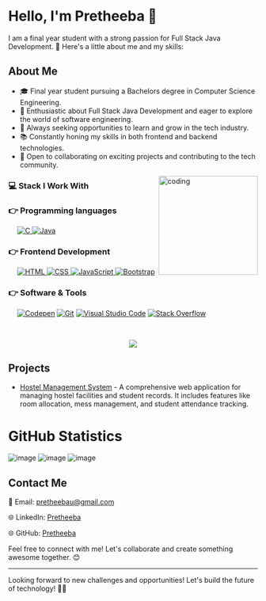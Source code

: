 Hello, I'm Pretheeba 👋
=========================


I am a final year student with a strong passion for Full Stack Java Development. 🚀 Here's a little about me and my skills:



About Me
--------

-   🎓 Final year student pursuing a Bachelors degree in Computer Science Engineering.
-   💼 Enthusiastic about Full Stack Java Development and eager to explore the world of software engineering.
-   🌱 Always seeking opportunities to learn and grow in the tech industry.
-   📚 Constantly honing my skills in both frontend and backend technologies.
-   🤝 Open to collaborating on exciting projects and contributing to the tech community.


<img align="right" alt ="coding" width="200" src="https://encrypted-tbn0.gstatic.com/images?q=tbn:ANd9GcQqRoR_AClMCWcUPXYkem0WN_QOktFGPyao28fZPa6zXWf885rrK6pZ3nkIhoFz8_YwZmA&usqp=CAU">

### 💻 Stack I Work With


### 👉 Programming languages

<p align="left"> 
  &emsp; 
  <a href="https://www.cprogramming.com/" target="_blank"> 
    <img alt="C" src="https://img.shields.io/badge/C%20-%232370ED.svg?logo=c&logoColor=white">
  </a>
  <a href="https://www.java.com" target="_blank"> 
    <img alt="Java" src="https://img.shields.io/badge/Java-%23007396.svg?logo=java&logoColor=white">
  </a>
</p>

### 👉 Frontend Development
<p align="left"> 
  &emsp; 
  <a href="https://www.w3.org/html/" target="_blank"> 
   <img alt="HTML" src="https://img.shields.io/badge/HTML5%20-%23E34F26.svg?logo=html5&logoColor=white">
  </a>   
  
  <a href="https://www.w3schools.com/css/" target="_blank">
    <img alt="CSS" src="https://img.shields.io/badge/CSS%20-%231572B6.svg?logo=css3&logoColor=white">
  </a> 

   <a href="https://developer.mozilla.org/en-US/docs/Web/JavaScript" target="_blank"> 
     <img alt="JavaScript" src="https://img.shields.io/badge/JavaScript%20-%23F7DF1E.svg?logo=javascript&logoColor=black">
   </a>

  <a href="https://getbootstrap.com" target="_blank"> 
    <img alt="Bootstrap" src="https://img.shields.io/badge/Bootstrap-%23563D7C.svg?style=flat&logo=bootstrap&logoColor=white"/>
  </a>
</p> 

 ### 👉 Software & Tools
<p>
  &emsp;
    <a href="#"><img alt="Codepen" src="https://img.shields.io/badge/Codepen-000000.svg?logo=codepen&logoColor=white"></a>
    <a href="#"><img alt="Git" src="https://img.shields.io/badge/Git%20-%23F05033.svg?logo=git&logoColor=white"></a>
    <a href="#"><img alt="Visual Studio Code" src="https://img.shields.io/badge/Visual%20Studio%20Code-0078d7.svg?logo=visual-studio-code&logoColor=white"></a>
   <a href="#"><img alt="Stack Overflow" src="https://img.shields.io/badge/-Stack%20Overflow-FE7A16?logo=stack-overflow&logoColor=white"></a>
</p>
<br>






<p  align="center">
<img src="https://user-images.githubusercontent.com/73097560/115834477-dbab4500-a447-11eb-908a-139a6edaec5c.gif"> 
                  
  <br>


Projects
--------

-   [Hostel Management System](https://github.com/Pretheeba-U/Hostelmanagement) - A comprehensive web application for managing hostel facilities and student records. It includes features like room allocation, mess management, and student attendance tracking.


# GitHub Statistics

![image](https://github.com/Pretheeba-U/Pretheeba/assets/131645572/f32f8990-6801-48d4-8fee-88116ba94f03)
![image](https://github.com/Pretheeba-U/Pretheeba/assets/131645572/9b97bf4b-a0e6-44b5-8c8a-ac069b1c47dc)
![image](https://github.com/Pretheeba-U/Pretheeba/assets/131645572/ffecf803-3d6f-4994-b67e-d444c5b9b211)


Contact Me
----------

📧 Email: <pretheebau@gmail.com>

🌐 LinkedIn: [Pretheeba](https://www.linkedin.com/in/pretheeba-u/)

🌐 GitHub: [Pretheeba](https://github.com/Pretheeba-U)

Feel free to connect with me! Let's collaborate and create something awesome together. 😊

* * * * *

Looking forward to new challenges and opportunities! Let's build the future of technology! 🚀🌟

